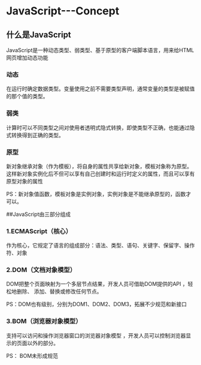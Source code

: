 # JavaScript---Concept

## 什么是JavaScript
JavaScript是一种动态类型、弱类型、基于原型的客户端脚本语言，用来给HTML网页增加动态功能

### 动态
在运行时确定数据类型。变量使用之前不需要类型声明，通常变量的类型是被赋值的那个值的类型。

### 弱类
计算时可以不同类型之间对使用者透明式隐式转换，即使类型不正确，也能通过隐式转换得到正确的类型。

### 原型
新对象继承对象（作为模板），将自身的属性共享给新对象，模板对象称为原型。这样新对象实例化后不但可以享有自己创建时和运行时定义的属性，而且可以享有原型对象的属性

PS：新对象值函数，模板对象是实例对象，实例对象是不能继承原型的，函数才可以。

##JavaScript由三部分组成

### 1.ECMAScript（核心）
作为核心，它规定了语言的组成部分：语法、类型、语句、关键字、保留字、操作符、对象

### 2.DOM（文档对象模型）
DOM把整个页面映射为一个多层节点结果，开发人员可借助DOM提供的API ，轻松地删除、 添加、替换或修改任何节点。

PS：DOM也有级别，分别为DOM1、DOM2、DOM3，拓展不少规范和新接口

### 3.BOM（浏览器对象模型）
支持可以访问和操作浏览器窗口的浏览器对象模型 ，开发人员可以控制浏览器显示的页面以外的部分。

PS： BOM未形成规范
